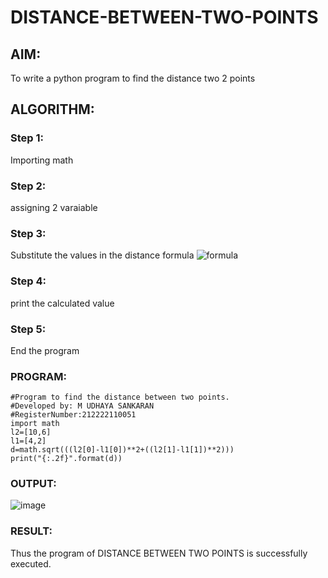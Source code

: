 # DISTANCE-BETWEEN-TWO-POINTS

## AIM:
To write a python program to find the distance two 2 points
## ALGORITHM:
### Step 1: 
Importing math
### Step 2:
assigning 2 varaiable
### Step 3: 
Substitute the values in the distance formula  ![formula](/formula.JPG)
### Step 4: 
print the calculated value
### Step 5:
End the program
### PROGRAM:
```
#Program to find the distance between two points.
#Developed by: M UDHAYA SANKARAN
#RegisterNumber:212222110051
import math
l2=[10,6]
l1=[4,2]
d=math.sqrt(((l2[0]-l1[0])**2+((l2[1]-l1[1])**2)))
print("{:.2f}".format(d))
```

### OUTPUT:
![image](https://github.com/Udhayasankaran04/DISTANCE-BETWEEN-TWO-POINTS/assets/119393933/e399d32b-368e-43ad-9ac8-84eb6879ed49)

### RESULT:
Thus the program of DISTANCE BETWEEN TWO POINTS is successfully executed.
